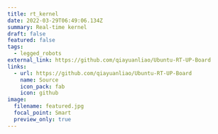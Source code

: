 ```yaml
---
title: rt_kernel
date: 2022-03-29T06:49:06.134Z
summary: Real-time kernel
draft: false
featured: false
tags:
  - legged_robots
external_link: https://github.com/qiayuanliao/Ubuntu-RT-UP-Board
links:
  - url: https://github.com/qiayuanliao/Ubuntu-RT-UP-Board
    name: Source
    icon_pack: fab
    icon: github
image:
  filename: featured.jpg
  focal_point: Smart
  preview_only: true
---
```

